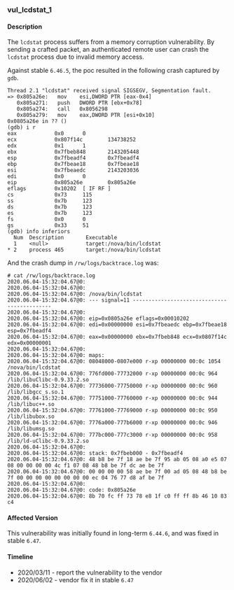 ### vul_lcdstat_1

#### Description

The `lcdstat` process suffers from a memory corruption vulnerability. By sending a crafted packet, an authenticated remote user can crash the `lcdstat` process due to invalid memory access.

Against stable `6.46.5`, the poc resulted in the following crash captured by `gdb`.

```shell
Thread 2.1 "lcdstat" received signal SIGSEGV, Segmentation fault.
=> 0x805a26e:   mov    esi,DWORD PTR [eax-0x4]
   0x805a271:   push   DWORD PTR [ebx+0x78]
   0x805a274:   call   0x8056298
   0x805a279:   mov    eax,DWORD PTR [esi+0x10]
0x0805a26e in ?? ()
(gdb) i r
eax            0x0      0
ecx            0x807f14c        134738252
edx            0x1      1
ebx            0x7fbeb848       2143205448
esp            0x7fbeadf4       0x7fbeadf4
ebp            0x7fbeae18       0x7fbeae18
esi            0x7fbeaedc       2143203036
edi            0x0      0
eip            0x805a26e        0x805a26e
eflags         0x10202  [ IF RF ]
cs             0x73     115
ss             0x7b     123
ds             0x7b     123
es             0x7b     123
fs             0x0      0
gs             0x33     51
(gdb) info inferiors
  Num  Description       Executable
  1    <null>            target:/nova/bin/lcdstat
* 2    process 465       target:/nova/bin/lcdstat
```

And the crash dump in `/rw/logs/backtrace.log` was:

```shell
# cat /rw/logs/backtrace.log 
2020.06.04-15:32:04.67@0: 
2020.06.04-15:32:04.67@0: 
2020.06.04-15:32:04.67@0: /nova/bin/lcdstat
2020.06.04-15:32:04.67@0: --- signal=11 --------------------------------------------
2020.06.04-15:32:04.67@0: 
2020.06.04-15:32:04.67@0: eip=0x0805a26e eflags=0x00010202
2020.06.04-15:32:04.67@0: edi=0x00000000 esi=0x7fbeaedc ebp=0x7fbeae18 esp=0x7fbeadf4
2020.06.04-15:32:04.67@0: eax=0x00000000 ebx=0x7fbeb848 ecx=0x0807f14c edx=0x00000001
2020.06.04-15:32:04.67@0: 
2020.06.04-15:32:04.67@0: maps:
2020.06.04-15:32:04.67@0: 08048000-0807e000 r-xp 00000000 00:0c 1054       /nova/bin/lcdstat
2020.06.04-15:32:04.67@0: 776fd000-77732000 r-xp 00000000 00:0c 964        /lib/libuClibc-0.9.33.2.so
2020.06.04-15:32:04.67@0: 77736000-77750000 r-xp 00000000 00:0c 960        /lib/libgcc_s.so.1
2020.06.04-15:32:04.67@0: 77751000-77760000 r-xp 00000000 00:0c 944        /lib/libuc++.so
2020.06.04-15:32:04.67@0: 77761000-77769000 r-xp 00000000 00:0c 950        /lib/libubox.so
2020.06.04-15:32:04.67@0: 7776a000-777b6000 r-xp 00000000 00:0c 946        /lib/libumsg.so
2020.06.04-15:32:04.67@0: 777bc000-777c3000 r-xp 00000000 00:0c 958        /lib/ld-uClibc-0.9.33.2.so
2020.06.04-15:32:04.67@0: 
2020.06.04-15:32:04.67@0: stack: 0x7fbeb000 - 0x7fbeadf4 
2020.06.04-15:32:04.67@0: 48 b8 be 7f 18 ae be 7f 95 ab 05 08 a0 e5 07 08 00 00 00 00 4c f1 07 08 48 b8 be 7f dc ae be 7f 
2020.06.04-15:32:04.67@0: 00 00 00 00 58 ae be 7f 00 ad 05 08 48 b8 be 7f 00 00 00 00 00 00 00 00 ec 04 76 77 d8 af be 7f 
2020.06.04-15:32:04.67@0: 
2020.06.04-15:32:04.67@0: code: 0x805a26e
2020.06.04-15:32:04.67@0: 8b 70 fc ff 73 78 e8 1f c0 ff ff 8b 46 10 83 c4 
```

#### Affected Version

This vulnerability was initially found in long-term  `6.44.6`, and was fixed in stable `6.47`.

#### Timeline

+ 2020/03/11 - report the vulnerability to the vendor
+ 2020/06/02 - vendor fix it in stable `6.47`




